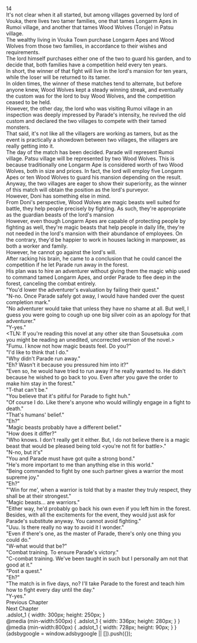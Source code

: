 14<br/>
It's not clear when it all started, but among villages governed by lord of Vouka, there lives two tamer families, one that tames Longarm Apes in Rumoi village, and another that tames Wood Wolves (Toruje) in Patsu village.<br/>
The wealthy living in Vouka Town purchase Longarm Apes and Wood Wolves from those two families, in accordance to their wishes and requirements.<br/>
The lord himself purchases either one of the two to guard his garden, and to decide that, both families have a competition held every ten years.<br/>
In short, the winner of that fight will live in the lord's mansion for ten years, while the loser will be returned to its tamer.<br/>
In olden times, the winner of these matches tend to alternate, but before anyone knew, Wood Wolves kept a steady winning streak, and eventually the custom was for the lord to buy Wood Wolves, and the competition ceased to be held.<br/>
However, the other day, the lord who was visiting Rumoi village in an inspection was deeply impressed by Parade's intensity, he revived the old custom and declared the two villages to compete with their tamed monsters.<br/>
That said, it's not like all the villagers are working as tamers, but as the event is practically a showdown between two villages, the villagers are really getting into it.<br/>
The day of the match has been decided. Parade will represent Rumoi village. Patsu village will be represented by two Wood Wolves. This is because traditionally one Longarm Ape is considered worth of two Wood Wolves, both in size and prices. In fact, the lord will employ five Longarm Apes or ten Wood Wolves to guard his mansion depending on the result.<br/>
Anyway, the two villages are eager to show their superiority, as the winner of this match will obtain the position as the lord's purveyor.<br/>
However, Doni has something else in mind.<br/>
From Doni's perspective, Wood Wolves are magic beasts well suited for battle, they help people precisely by fighting. As such, they're appropriate as the guardian beasts of the lord's mansion<br/>
However, even though Longarm Apes are capable of protecting people by fighting as well, they're magic beasts that help people in daily life, they're not needed in the lord's mansion with their abundance of employees. On the contrary, they'd be happier to work in houses lacking in manpower, as both a worker and family.<br/>
However, he cannot go against the lord's will.<br/>
After racking his brain, he came to a conclusion that he could cancel the competition if he let Parade run away in the forest.<br/>
His plan was to hire an adventurer without giving them the magic whip used to command tamed Longarm Apes, and order Parade to flee deep in the forest, canceling the combat entirely.<br/>
"You'd lower the adventurer's evaluation by failing their quest."<br/>
"N-no. Once Parade safely got away, I would have handed over the quest completion mark."<br/>
"No adventurer would take that unless they have no shame at all. But well, I guess you were going to cough up one big silver coin as an apology for that adventurer."<br/>
"Y-yes."<br/>
<TLN: If you're reading this novel at any other site than Sousetsuka .com you might be reading an unedited, uncorrected version of the novel.><br/>
"Fumu. I know not how magic beasts feel. Do you?"<br/>
"I'd like to think that I do."<br/>
"Why didn't Parade run away."<br/>
"Eh? Wasn't it because you pressured him into it?"<br/>
"Even so, he would have tried to run away if he really wanted to. He didn't because he wished to go back to you. Even after you gave the order to make him stay in the forest."<br/>
"T-that can't be."<br/>
"You believe that it's pitiful for Parade to fight huh."<br/>
"Of course I do. Like there's anyone who would willingly engage in a fight to death."<br/>
"That's humans' belief."<br/>
"Eh?"<br/>
"Magic beasts probably have a different belief."<br/>
"How does it differ?"<br/>
"Who knows. I don't really get it either. But, I do not believe there is a magic beast that would be pleased being told <you're not fit for battle>."<br/>
"N-no, but it's"<br/>
"You and Parade must have got quite a strong bond."<br/>
"He's more important to me than anything else in this world."<br/>
"Being commanded to fight by one such partner gives a warrior the most supreme joy."<br/>
"Eh?"<br/>
"'Win for me', when a warrior is told that by a master they truly respect, they shall be at their strongest."<br/>
"Magic beasts... are warriors."<br/>
"Either way, he'd probably go back his own even if you left him in the forest. Besides, with all the excitements for the event, they would just ask for Parade's substitute anyway. You cannot avoid fighting."<br/>
"Uuu. Is there really no way to avoid it I wonder."<br/>
"Even if there's one, as the master of Parade, there's only one thing you could do."<br/>
"W-what would that be?"<br/>
"Combat training. To ensure Parade's victory."<br/>
"C-combat training. We've been taught in such but I personally am not that good at it."<br/>
"Post a quest."<br/>
"Eh?"<br/>
"The match is in five days, no? I'll take Parade to the forest and teach him how to fight every day until the day."<br/>
"Y-yes."<br/>
Previous Chapter<br/>
Next Chapter <br/>
.adslot_1 { width: 300px; height: 250px; }<br/>
@media (min-width:500px) { .adslot_1 { width: 336px; height: 280px; } }<br/>
@media (min-width:800px) { .adslot_1 { width: 728px; height: 90px; } }<br/>
(adsbygoogle = window.adsbygoogle || []).push({});<br/>
